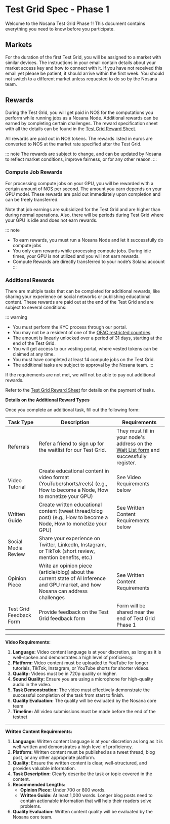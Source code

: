 # Test Grid Spec - Phase 1

Welcome to the Nosana Test Grid Phase 1! This document contains everything you need to know before you participate. 

## Markets

For the duration of the first Test Grid, you will be assigned to a market with similar devices. The instructions in your email contain details about your market access key and how to connect with it. If you have not received this email yet please be patient, it should arrive within the first week. You should not switch to a different market unless requested to do so by the Nosana team.

## Rewards

During the Test Grid, you will get paid in NOS for the computations you perform while running jobs as a Nosana Node. Additional rewards can be earned by completing certain challenges. The reward specification sheet with all the details can be found in the [Test Grid Reward Sheet](https://docs.google.com/spreadsheets/d/1WtRZNaNKgFJ66fGUwmd-ESC-ye8mRa9Qi49RZNvd-YE/edit#gid=0).

All rewards are paid out in NOS tokens. The rewards listed in euros are converted to NOS at the market rate specified after the Test Grid.

::: note
The rewards are subject to change, and can be updated by Nosana to reflect market conditions, improve fairness, or for any other reason.
:::

### Compute Job Rewards
For processing compute jobs on your GPU, you will be rewarded with a certain amount of NOS per second. The amount you earn depends on your GPU model. These rewards are paid out immediately upon completion and can be freely transferred.

Note that job earnings are subsidized for the Test Grid and are higher than during normal operations. Also, there will be periods during Test Grid where your GPU is idle and does not earn rewards.

::: note
- To earn rewards, you must run a Nosana Node and let it successfully do compute jobs
- You only earn rewards while processing compute jobs. During idle times, your GPU is not utilized and you will not earn rewards.
- Compute Rewards are directly transferred to your node’s Solana account 
:::

### Additional Rewards

There are multiple tasks that can be completed for additional rewards, like sharing your experience on social networks or publishing educational content. These rewards are paid out at the end of the Test Grid and are subject to several conditions: 

::: warning
- You must perform the KYC process through our portal.
- You may not be a resident of one of the [OFAC restricted countries](https://ofac.treasury.gov/sanctions-programs-and-country-information).
- The amount is linearly unlocked over a period of 31 days, starting at the end of the Test Grid.
- You will get access to our vesting portal, where vested tokens can be claimed at any time.
- You must have completed at least 14 compute jobs on the Test Grid.
- The additional tasks are subject to approval by the Nosana team.
:::

If the requirements are not met, we will not be able to pay out additional rewards.

Refer to the [Test Grid Reward Sheet](https://docs.google.com/spreadsheets/d/1WtRZNaNKgFJ66fGUwmd-ESC-ye8mRa9Qi49RZNvd-YE/edit#gid=0) for details on the payment of tasks.

**Details on the Additional Reward Types**

Once you complete an additional task, fill out the following form: <link>

| Task Type               | Description                                                                                                                         | Requirements                                                                                                                                                                                   |
|-------------------------|-------------------------------------------------------------------------------------------------------------------------------------|------------------------------------------------------------------------------------------------------------------------------------------------------------------------------------------------|
| Referrals               | Refer a friend to sign up for the waitlist for our Test Grid.                                                                       | They must fill in your node's address on the [Wait List form](https://docs.google.com/forms/d/e/1FAIpQLSfSBq9TLH4nzG6OL3BEDZaqWokiOTphYWa_7VESEQxpXJRlLQ/viewform) and successfully register. |
| Video Tutorial          | Create educational content in video format (YouTube/shorts/reels) (e.g., How to become a Node, How to monetize your GPU)            | See Video Requirements below                                                                                                                                                                   |
| Written Guide           | Create written educational content (tweet thread/blog post) (e.g., How to become a Node, How to monetize your GPU)                  | See Written Content Requirements below                                                                                                                                                         |
| Social Media Review     | Share your experience on Twitter, LinkedIn, Instagram, or TikTok (short review, mention benefits, etc.)                             |                                                                                                                                                                                                |
| Opinion Piece           | Write an opinion piece (article/blog) about the current state of AI Inference and GPU market, and how Nosana can address challenges | See Written Content Requirements                                                                                                                                                               |
| Test Grid Feedback Form | Provide feedback on the Test Grid feedback form                                                                                     | Form will be shared near the end of Test Grid Phase 1                                                                                                                                                                                               |

---

**Video Requirements:**

1. **Language:** Video content language is at your discretion, as long as it is well-spoken and demonstrates a high level of proficiency.
2. **Platform:** Video content must be uploaded to YouTube for longer tutorials, TikTok, Instagram, or YouTube shorts for shorter videos.
3. **Quality:** Videos must be in 720p quality or higher.
4. **Sound Quality:** Ensure you are using a microphone for high-quality audio in the video.
5. **Task Demonstration:** The video must effectively demonstrate the successful completion of the task from start to finish.
7. **Quality Evaluation:** The quality will be evaluated by the Nosana core team
8. **Timeline:** All video submissions must be made before the end of the testnet

---

**Written Content Requirements:**

1. **Language:** Written content language is at your discretion as long as it is well-written and demonstrates a high level of proficiency.
2. **Platform:** Written content must be published as a tweet thread, blog post, or any other appropriate platform.
3. **Quality:** Ensure the written content is clear, well-structured, and provides valuable information.
4. **Task Description:** Clearly describe the task or topic covered in the content.
5. **Recommended Lengths:**
    - **Opinion Piece:** Under 700 or 800 words.
    - **Written Guide:** At least 1,000 words. Longer blog posts need to contain actionable information that will help their readers solve problems.
7. **Quality Evaluation:** Written content quality will be evaluated by the Nosana core team.
